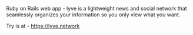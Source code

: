  Ruby on Rails web app - lyve is a lightweight news and social network that seamlessly organizes your information so you only view what you want.

Try is at - https://lyve.network
